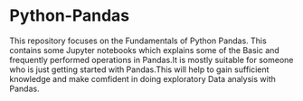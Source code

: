 # Python-Pandas

This repository focuses on the Fundamentals of Python Pandas. This contains some Jupyter notebooks which explains some of the Basic and frequently performed operations in Pandas.It is mostly suitable for someone who is just getting started with Pandas.This will help
to gain sufficient knowledge and make comfident in doing exploratory Data analysis with Pandas.
